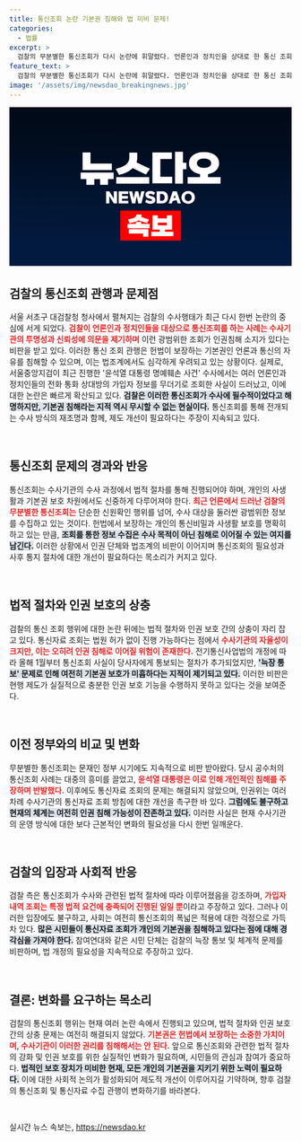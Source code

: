 ```yaml
---
title: 통신조회 논란 기본권 침해와 법 미비 문제!
categories:
  - 법률
excerpt: >
  검찰의 무분별한 통신조회가 다시 논란에 휘말렸다. 언론인과 정치인을 상대로 한 통신 조회가 헌법을 위반할 우려가 커지며, 법조계에서 강력한 반발이 이어지고 있다. 수사기관의 무차별적 조회 관행은 기본권을 심각하게 침해할 수 있다는 우려와 함께 긴급한 법 개정이 요구된다.
feature_text: >
  검찰의 무분별한 통신조회가 다시 논란에 휘말렸다. 언론인과 정치인을 상대로 한 통신 조회가 헌법을 위반할 우려가 커지며, 법조계에서 강력한 반발이 이어지고 있다. 수사기관의 무차별적 조회 관행은 기본권을 심각하게 침해할 수 있다는 우려와 함께 긴급한 법 개정이 요구된다.
image: '/assets/img/newsdao_breakingnews.jpg'
---
```


<p><img src="/assets/img/newsdao_breakingnews.jpg" alt="koreaapp 속보" /></p>

<h2 data-ke-size="size26">검찰의 통신조회 관행과 문제점</h2>

<p data-ke-size="size16">서울 서초구 대검찰청 청사에서 펼쳐지는 검찰의 수사행태가 최근 다시 한번 논란의 중심에 서게 되었다. <b><span style="color: #ee2323;">검찰이 언론인과 정치인들을 대상으로 통신조회를 하는 사례는 수사기관의 투명성과 신뢰성에 의문을 제기하며</span></b> 이런 광범위한 조회가 인권침해 소지가 있다는 비판을 받고 있다. 이러한 통신 조회 관행은 헌법이 보장하는 기본권인 언론과 통신의 자유를 침해할 수 있으며, 이는 법조계에서도 심각하게 우려되고 있는 상황이다. 실제로, 서울중앙지검이 최근 진행한 '윤석열 대통령 명예훼손 사건' 수사에서는 여러 언론인과 정치인들의 전화 통화 상대방의 가입자 정보를 무더기로 조회한 사실이 드러났고, 이에 대한 논란은 빠르게 확산되고 있다. <b><span style="background-color: #21538527;">검찰은 이러한 통신조회가 수사에 필수적이었다고 해명하지만, 기본권 침해라는 지적 역시 무시할 수 없는 현실이다.</span></b> 통신조회를 통해 전개되는 수사 방식의 재조명과 함께, 제도 개선이 필요하다는 주장이 지속되고 있다.</p>

<p data-ke-size="size16">&nbsp;</p>

<h2 data-ke-size="size26">통신조회 문제의 경과와 반응</h2>

<p data-ke-size="size16">통신조회는 수사기관의 수사 과정에서 법적 절차를 통해 진행되어야 하며, 개인의 사생활과 기본권 보호 차원에서도 신중하게 다루어져야 한다. <b><span style="color: #ee2323;">최근 언론에서 드러난 검찰의 무분별한 통신조회는</span></b> 단순한 신원확인 행위를 넘어, 수사 대상을 둘러싼 광범위한 정보를 수집하고 있는 것이다. 헌법에서 보장하는 개인의 통신비밀과 사생활 보호를 명확히 하고 있는 만큼, <b><span style="background-color: #21538527;">조회를 통한 정보 수집은 수사 목적이 아닌 침해로 이어질 수 있는 여지를 남긴다.</span></b> 이러한 상황에서 인권 단체와 법조계의 비판이 이어지며 통신조회의 필요성과 사후 통지 절차에 대한 개선이 필요하다는 목소리가 커지고 있다.</p>

<p data-ke-size="size16">&nbsp;</p>

<h2 data-ke-size="size26">법적 절차와 인권 보호의 상충</h2>

<p data-ke-size="size16">검찰의 통신 조회 행위에 대한 논란 뒤에는 법적 절차와 인권 보호 간의 상충이 자리 잡고 있다. 통신자료 조회는 법원 허가 없이 진행 가능하다는 점에서 <b><span style="color: #ee2323;">수사기관의 자율성이 크지만, 이는 오히려 인권 침해로 이어질 위험이 존재한다.</span></b> 전기통신사업법의 개정에 따라 올해 1월부터 통신조회 사실이 당사자에게 통보되는 절차가 추가되었지만, <b><span style="background-color: #21538527;">'늑장 통보' 문제로 인해 여전히 기본권 보호가 미흡하다는 지적이 제기되고 있다.</span></b> 이러한 비판은 현행 제도가 실질적으로 충분한 인권 보호 기능을 수행하지 못하고 있다는 것을 보여준다.</p>

<p data-ke-size="size16">&nbsp;</p>

<h2 data-ke-size="size26">이전 정부와의 비교 및 변화</h2>

<p data-ke-size="size16">무분별한 통신조회는 문재인 정부 시기에도 지속적으로 비판 받아왔다. 당시 공수처의 통신조회 사례는 대중의 흥미를 끌었고, <b><span style="color: #ee2323;">윤석열 대통령은 이로 인해 개인적인 침해를 주장하며 반발했다.</span></b> 이후에도 통신자료 조회의 문제는 해결되지 않았으며, 인권위는 여러 차례 수사기관의 통신자료 조회 방침에 대한 개선을 촉구한 바 있다. <b><span style="background-color: #21538527;">그럼에도 불구하고 현재의 체계는 여전히 인권 침해 가능성이 잔존하고 있다.</span></b> 이러한 사실은 현재 수사기관의 운영 방식에 대한 보다 근본적인 변화의 필요성을 다시 한번 일깨운다.</p>

<p data-ke-size="size16">&nbsp;</p>

<h2 data-ke-size="size26">검찰의 입장과 사회적 반응</h2>

<p data-ke-size="size16">검찰 측은 통신조회가 수사와 관련된 법적 절차에 따라 이루어졌음을 강조하며, <b><span style="color: #ee2323;">가입자 내역 조회는 특정 법적 요건에 충족되어 진행된 일일 뿐</span></b>이라고 주장하고 있다. 그러나 이러한 입장에도 불구하고, 사회는 여전히 통신조회의 폭넓은 적용에 대한 걱정으로 가득 차 있다. <b><span style="background-color: #21538527;">많은 시민들이 통신자료 조회가 개인의 기본권을 침해하고 있다는 점에 대해 경각심을 가져야 한다.</span></b> 참여연대와 같은 시민 단체는 검찰의 늑장 통보 및 체계적 문제를 비판하며, 법 개정의 필요성을 지속적으로 주장하고 있다.</p>

<p data-ke-size="size16">&nbsp;</p>

<h2 data-ke-size="size26">결론: 변화를 요구하는 목소리</h2>

<p data-ke-size="size16">검찰의 통신조회 행위는 현재 여러 논란 속에서 진행되고 있으며, 법적 절차와 인권 보호 간의 상충 문제는 여전히 해결되지 않았다. <b><span style="color: #ee2323;">기본권은 헌법에서 보장하는 소중한 가치이며, 수사기관이 이러한 권리를 침해해서는 안 된다.</span></b> 앞으로 통신조회와 관련한 법적 절차의 강화 및 인권 보호를 위한 실질적인 변화가 필요하며, 시민들의 관심과 참여가 중요하다. <b><span style="background-color: #21538527;">법적인 보호 장치가 미비한 현재, 모든 개인의 기본권을 지키기 위한 노력이 필요하다.</span></b> 이에 대한 사회적 논의가 활성화되어 제도적 개선이 이루어지길 기약하며, 향후 검찰의 통신조회 및 통신자료 수집 관행이 변화하기를 바라본다.</p>

<p data-ke-size="size16">&nbsp;</p>
실시간 뉴스 속보는, <a href="https://newsdao.kr" rel="dofollow">https://newsdao.kr</a>


